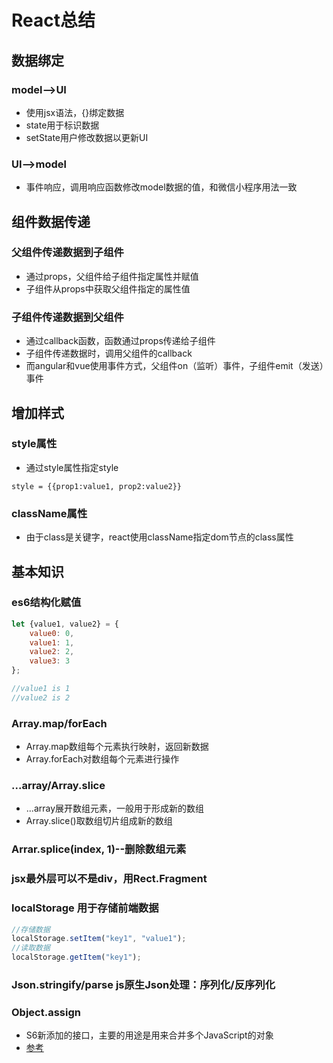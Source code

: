 # React总结        

## 数据绑定              
### model-->UI         
* 使用jsx语法，{}绑定数据       
* state用于标识数据            
* setState用户修改数据以更新UI
### UI-->model          
* 事件响应，调用响应函数修改model数据的值，和微信小程序用法一致                  


## 组件数据传递           
### 父组件传递数据到子组件              
* 通过props，父组件给子组件指定属性并赋值           
* 子组件从props中获取父组件指定的属性值                    
### 子组件传递数据到父组件              
* 通过callback函数，函数通过props传递给子组件         
* 子组件传递数据时，调用父组件的callback             
* 而angular和vue使用事件方式，父组件on（监听）事件，子组件emit（发送）事件                        

## 增加样式            
### style属性         
* 通过style属性指定style          
```
style = {{prop1:value1, prop2:value2}}         
```
### className属性          
* 由于class是关键字，react使用className指定dom节点的class属性            

## 基本知识          
### es6结构化赋值           
```javascript
let {value1, value2} = {
    value0: 0,
    value1: 1,
    value2: 2,
    value3: 3
};

//value1 is 1
//value2 is 2
```
### Array.map/forEach                  
* Array.map数组每个元素执行映射，返回新数据         
* Array.forEach对数组每个元素进行操作          
### ...array/Array.slice                    
* ...array展开数组元素，一般用于形成新的数组          
* Array.slice()取数组切片组成新的数组                
### Arrar.splice(index, 1)--删除数组元素                             
### jsx最外层可以不是div，用Rect.Fragment                   
### localStorage 用于存储前端数据             
```javascript
//存储数据              
localStorage.setItem("key1", "value1");
//读取数据
localStorage.getItem("key1");
```
### Json.stringify/parse js原生Json处理：序列化/反序列化                   
### Object.assign 
* S6新添加的接口，主要的用途是用来合并多个JavaScript的对象
* [参考](https://blog.csdn.net/qs8lk88/article/details/79018481)      


